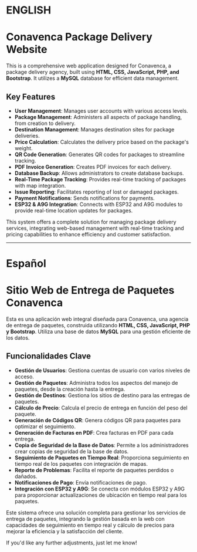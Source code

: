 # ENGLISH
# Conavenca Package Delivery Website

This is a comprehensive web application designed for Conavenca, a package delivery agency, built using **HTML, CSS, JavaScript, PHP, and Bootstrap**. It utilizes a **MySQL** database for efficient data management.

## Key Features
- **User Management**: Manages user accounts with various access levels.
- **Package Management**: Administers all aspects of package handling, from creation to delivery.
- **Destination Management**: Manages destination sites for package deliveries.
- **Price Calculation**: Calculates the delivery price based on the package's weight.
- **QR Code Generation**: Generates QR codes for packages to streamline tracking.
- **PDF Invoice Generation**: Creates PDF invoices for each delivery.
- **Database Backup**: Allows administrators to create database backups.
- **Real-Time Package Tracking**: Provides real-time tracking of packages with map integration.
- **Issue Reporting**: Facilitates reporting of lost or damaged packages.
- **Payment Notifications**: Sends notifications for payments.
- **ESP32 & A9G Integration**: Connects with ESP32 and A9G modules to provide real-time location updates for packages.

This system offers a complete solution for managing package delivery services, integrating web-based management with real-time tracking and pricing capabilities to enhance efficiency and customer satisfaction.

---

# Español
# Sitio Web de Entrega de Paquetes Conavenca

Esta es una aplicación web integral diseñada para Conavenca, una agencia de entrega de paquetes, construida utilizando **HTML, CSS, JavaScript, PHP y Bootstrap**. Utiliza una base de datos **MySQL** para una gestión eficiente de los datos.

## Funcionalidades Clave
- **Gestión de Usuarios**: Gestiona cuentas de usuario con varios niveles de acceso.
- **Gestión de Paquetes**: Administra todos los aspectos del manejo de paquetes, desde la creación hasta la entrega.
- **Gestión de Destinos**: Gestiona los sitios de destino para las entregas de paquetes.
- **Cálculo de Precio**: Calcula el precio de entrega en función del peso del paquete.
- **Generación de Códigos QR**: Genera códigos QR para paquetes para optimizar el seguimiento.
- **Generación de Facturas en PDF**: Crea facturas en PDF para cada entrega.
- **Copia de Seguridad de la Base de Datos**: Permite a los administradores crear copias de seguridad de la base de datos.
- **Seguimiento de Paquetes en Tiempo Real**: Proporciona seguimiento en tiempo real de los paquetes con integración de mapas.
- **Reporte de Problemas**: Facilita el reporte de paquetes perdidos o dañados.
- **Notificaciones de Pago**: Envía notificaciones de pago.
- **Integración con ESP32 y A9G**: Se conecta con módulos ESP32 y A9G para proporcionar actualizaciones de ubicación en tiempo real para los paquetes.

Este sistema ofrece una solución completa para gestionar los servicios de entrega de paquetes, integrando la gestión basada en la web con capacidades de seguimiento en tiempo real y cálculo de precios para mejorar la eficiencia y la satisfacción del cliente.
</canvascontent>

If you'd like any further adjustments, just let me know! 
